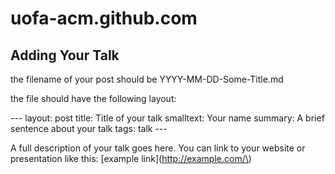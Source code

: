 uofa-acm.github.com
===================

Adding Your Talk
-------------

the filename of your post should be YYYY-MM-DD-Some-Title.md

the file should have the following layout:

\-\-\-
layout: post
title: Title of your talk
smalltext: Your name
summary: A brief sentence about your talk
tags: talk
\-\-\-

A full description of your talk goes here.
You can link to your website or presentation like this: \[example link\]\(http://example.com/\)

